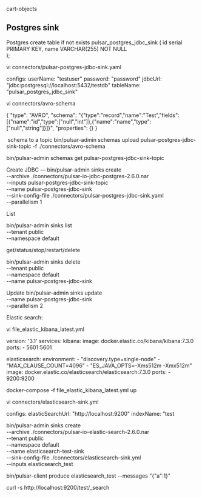 
cart-objects 


Postgres sink
-----

Postgres
create table if not exists pulsar_postgres_jdbc_sink
(
id serial PRIMARY KEY,
name VARCHAR(255) NOT NULL    
);

vi connectors/pulsar-postgres-jdbc-sink.yaml 

configs:
  userName: "testuser"
  password: "password"
  jdbcUrl: "jdbc:postgresql://localhost:5432/testdb"
  tableName: "pulsar_postgres_jdbc_sink"

vi connectors/avro-schema

{
  "type": "AVRO",
  "schema": "{\"type\":\"record\",\"name\":\"Test\",\"fields\":[{\"name\":\"id\",\"type\":[\"null\",\"int\"]},{\"name\":\"name\",\"type\":[\"null\",\"string\"]}]}",
  "properties": {}
}

 schema to a topic
bin/pulsar-admin schemas upload pulsar-postgres-jdbc-sink-topic -f ./connectors/avro-schema

bin/pulsar-admin schemas get pulsar-postgres-jdbc-sink-topic

Create JDBC
—
bin/pulsar-admin sinks create \
--archive ./connectors/pulsar-io-jdbc-postgres-2.6.0.nar \
--inputs pulsar-postgres-jdbc-sink-topic \
--name pulsar-postgres-jdbc-sink \
--sink-config-file ./connectors/pulsar-postgres-jdbc-sink.yaml \
--parallelism 1

List

bin/pulsar-admin sinks list \
--tenant public \
--namespace default

get/status/stop/restart/delete

bin/pulsar-admin sinks delete \
--tenant public \
--namespace default \
--name pulsar-postgres-jdbc-sink


Update 
bin/pulsar-admin sinks update \
--name pulsar-postgres-jdbc-sink \
--parallelism 2


Elastic search:

vi file_elastic_kibana_latest.yml 

version: '3.1'
services:
  kibana:
     image: docker.elastic.co/kibana/kibana:7.3.0
     ports:
         - 5601:5601

  elasticsearch:
     environment:
            - "discovery.type=single-node"
            - "MAX_CLAUSE_COUNT=4096"
            - "ES_JAVA_OPTS=-Xms512m -Xmx512m"
     image: docker.elastic.co/elasticsearch/elasticsearch:7.3.0
     ports:
         - 9200:9200


docker-compose -f file_elastic_kibana_latest.yml up


vi connectors/elasticsearch-sink.yml

configs:
    elasticSearchUrl: "http://localhost:9200"
    indexName: “test

bin/pulsar-admin sinks create \
    --archive ./connectors/pulsar-io-elastic-search-2.6.0.nar \
    --tenant public \
    --namespace default \
    --name elasticsearch-test-sink \
    --sink-config-file ./connectors/elasticsearch-sink.yml \
    --inputs elasticsearch_test

bin/pulsar-client produce elasticsearch_test --messages "{\"a\":1}"

curl -s http://localhost:9200/test/_search